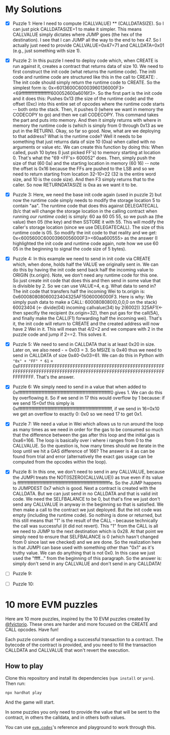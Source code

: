 # My Solutions

- [x] Puzzle 1: Here I need to compute (CALLVALUE) ** (CALLDATASIZE). So I can just pick CALLDATASIZE=1 to make it simpler. This means CALLVALUE simply dictates where JUMP goes (the hex of the destination). I see that I can JUMP all the way to the end to hex 47. So I actually just need to provide CALLVALUE=0x47=71 and CALLDATA=0x01 (e.g., just something with size 1).

- [x] Puzzle 2: In this puzzle I need to deploy code which, when CREATE is run against it, creates a contract that returns data of size 10. We need to first construct the init code (what returns the runtime code). The initi code and runtime code are structured like this in the call to CREATE: <init code><runtime code>. The init code should simply return the runtime code to CREATE. So the simplest form is: 0x<6013600C60003960136000F3><69ffffffffffffffffffff600052600a6016f3>. So the first part is the init code and it does this: Pushes 0x13 (the size of the runtime code) and the offset (0xc) into this entire set of opcodes where the runtime code starts -- both onto the stack. Then, it pushes 0 (where we want in memory the CODECOPY to go) and then we call CODECOPY. This command takes the <runtime code> part and puts into memory. And then it simply returns with where in memory the runtime code is (which is simply from 0 through 0x13 as we put in the RETURN). Okay, so far so good. Now, what are we deploying to that address? What is the runtime code? Well it needs to be something that just returns data of size 10 (0xa) when called with no arguments or value etc. We can create this function by doing this: When called, push 10 bytes (I just picked FF's) to memory starting at location 0. That's what the "69 <FF's> 600052" does. Then, simply push the size of that (60 0a) and the starting location in memory (60 16) -- note the offset is 0x16 because the FFs are pushed to the LSB and so we need to return starting from location 32-10=22 (32 is the entire word size, and 10 is the code size). And then F3 simply returns that to the caller. So now RETURNDATASIZE is 0xa as we want it to be.

- [x] Puzzle 3: Here, we need the base init code again (used in puzzle 2) but now the runtime code simply needs to modify the storage location 5 to contain "aa". The runtime code that does this against DELEGATECALL (b/c that will change the storage location in the calling contract when running *our runtime code*) is simply: 60 aa 60 05 55, so we push aa (the value) then 05 (the key) and then SSTORE it with 55. This will modify the caller's storage location (since we use DELEGATECALL). The size of this runtime code is 05. So modify the init code to that reality and we get: 0x<6005600C60003960056000F3><60aa600555> as the answer (I highlighted the init code and runtime code again, note how we use 60 05 in the beginning to signal the code size of 5 bytes).

- [x] Puzzle 4: In this example we need to send in init code via CREATE which, when done, holds half the VALUE we originally sent in. We can do this by having the init code send back half the incoming value to ORIGIN (tx.origin). Note, we don't need any runtime code for this one. So just create init code that does this and then send in some value that is divisible by 2. So we can use VALUE=4, e.g. What data to send in? The init code that transfers half the incoming Wei to tx.origin is: 0x600080808060023404325AF15060006000F3. Here is why: We simply push data to make a CALL: 6000808080(0,0,0,0 on the stack) 60023404 (<- divide(04) incoming callvalue(34) by 2(6002)) 325AF1(<-then specifiy the recipient (tx.origin=32), then put gas for the call(5A), and finally make the CALL(F1) forwarding half the incoming wei). That's it, the init code will return to CREATE and the created address will now have 2 Wei in it. This will mean that 4/2=2 and we compare with 2 in the puzzle code and jump if 2==2. This solves it.

- [x] Puzzle 5: We need to send in CALLDATA that is at least 0x20 in size. Later on, we also need <CALLDATASIZE> - <MSIZE> = 0x03 = 3. So MSIZE is 0x40 thus we need to send in CALLDATA of size 0x40-0x03=61. We can do this in Python with `"0x" + "FF" * 61` = 0xFFFFFFFFFFFFFFFFFFFFFFFFFFFFFFFFFFFFFFFFFFFFFFFFFFFFFFFFFFFFFFFFFFFFFFFFFFFFFFFFFFFFFFFFFFFFFFFFFFFFFFFFFFFFFFFFFFFFFFFFFF. That's the answer.

- [x] Puzzle 6: We simply need to send in a value that when added to 0xfffffffffffffffffffffffffffffffffffffffffffffffffffffffffffffff0 gives 1. We can do this by overflowing it. So if we send in 17 this would overflow by 1 because: if we send 15=0xf this simply is 0xffffffffffffffffffffffffffffffffffffffffffffffffffffffffffffffff, if we send in 16=0x10 we get an overflow to exactly 0: 0x0 so we need 17 to get 0x1.

- [x] Puzzle 7: We need a value in Wei which allows us to run around the loop as many times as we need in order for the gas to be consumed so much that the difference between the gas after this loop and the initial gas is 0xa6=166. The loop is basically over i where i ranges from 0 to the CALLVALUE. So the question is, how many times should we iterate in the loop until we hit a GAS difference of 166? The answer is 4 as can be found from trial and error (alternatively the exact gas usage can be computed from the opcodes within the loop).

- [x] Puzzle 8: In this one, we don't need to send in any CALLVALUE, because the JUMPI treats the NOT(ISZERO(CALLVALUE)) as true even if its value is fffffffffffffffffffffffffffffffffffffffffffffffffffffffffffffffe. So the JUMP happens to JUMPDEST 0x7 which is good. Next a contract is created with the CALLDATA. But we can just send in no CALLDATA and that is valid init code. We need the SELFBALANCE to be 0, but that's fine we just don't send any CALLVALUE in anyway in the beginning so that is satisfied. We then make a call to the contract we just deployed. But the init code was empty (including the runtime code). So nothing is done or returned, but this still means that "1" is the result of the CALL - because technically the call was successful (it did not revert). This "1" from the CALL is all we need to JUMP to the next destination which is 0x28. At that point we simply need to ensure that SELFBALANCE is 0 (which hasn't changed from 0 since last we checked) and we are done. So the realization here is that JUMPI can base used with something other than "0x1" as it's truthy value. We can do anything that is not 0x0. In this case we just used the "ffff..." from the beginning of this paragraph. So the answer is: simply don't send in any CALLVALUE and don't send in any CALLDATA!

- [ ] Puzzle 9:
- [ ] Puzzle 10:

# 10 more EVM puzzles

Here are 10 more puzzles, inspired by the 10 EVM puzzles created by [@fvictorio](https://github.com/fvictorio/evm-puzzles). These ones are harder and more focused on the CREATE and CALL opcodes. Have fun!

Each puzzle consists of sending a successful transaction to a contract. The bytecode of the contract is provided, and you need to fill the transaction CALLDATA and CALLVALUE that won't revert the execution.

## How to play

Clone this repository and install its dependencies (`npm install` or `yarn`). Then run:

```
npx hardhat play
```

And the game will start.

In some puzzles you only need to provide the value that will be sent to the contract, in others the calldata, and in others both values.

You can use [`evm.codes`](https://www.evm.codes/)'s reference and playground to work through this.
